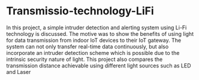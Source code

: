 # Transmissio-technology-LiFi

In this project, a simple intruder detection and alerting system using Li-Fi technology is discussed. The motive was to show
the benefits of using light for data transmission from indoor IoT devices to their IoT gateway. The system can not only transfer
real-time data continuously, but also incorporate an intruder detection scheme which is possible due to the intrinsic security nature
of light. This project also compares the transmission distance achievable using different light sources such as LED and Laser
